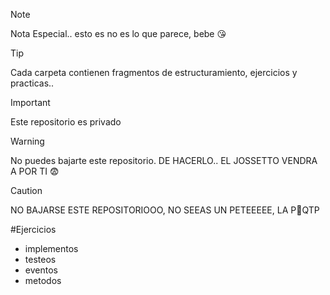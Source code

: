 > [!NOTE]
> Nota Especial.. esto es no es lo que parece, bebe 😘
 
> [!TIP]
> Cada carpeta contienen fragmentos de estructuramiento, ejercicios y practicas..

> [!IMPORTANT]
> Este repositorio es privado

> [!WARNING]
> No puedes bajarte este repositorio.
> DE HACERLO.. EL JOSSETTO VENDRA A POR TI 😨

> [!CAUTION]
> NO BAJARSE ESTE REPOSITORIOOO, NO SEEAS UN PETEEEEE, LA P🤬QTP

#Ejercicios 
- implementos
- testeos
- eventos
- metodos
